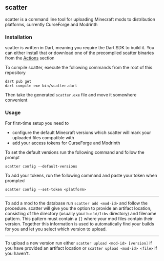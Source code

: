 ## scatter 

scatter is a command line tool for uploading Minecraft mods to distribution platforms, currently CurseForge and Modrinth

### Installation

scatter is written in Dart, meaning you require the Dart SDK to build it. You can either install that or 
download one of the precompiled scatter binaries from the [Actions](https://github.com/gliscowo/scatter-dart/actions) section

To compile scatter, execute the following commands from the root of this repository

```shell
dart pub get
dart compile exe bin/scatter.dart
```

Then take the generated `scatter.exe` file and move it somewhere convenient

### Usage

For first-time setup you need to 
- configure the default Minecraft versions which scatter will mark your uploaded files compatible with
- add your access tokens for CurseForge and Modrinth

To set the default versions run the following command and follow the prompt
```shell
scatter config --default-versions
```

To add your tokens, run the following command and paste your token when prompted
```shell
scatter config --set-token <platform>
```

***

To add a mod to the database run `scatter add <mod-id>` and follow the procedure. scatter will give you the option to provide an artifact location, 
consisting of the directory (usually your `build/libs` directory) and filename pattern. This pattern must contain a `{}` where your mod files contain their version. Together this information is used to automatically find your builds for you and let you select which version to upload.  

***

To upload a new version run either `scatter upload <mod-id> [version]` if you have provided an artifact location or
`scatter upload <mod-id> <file>` if you haven't.
